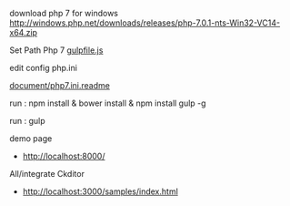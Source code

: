 download php 7 for windows
http://windows.php.net/downloads/releases/php-7.0.1-nts-Win32-VC14-x64.zip


Set Path Php 7 
[gulpfile.js](gulpfile.js)


edit config  php.ini
	
[document/php7.ini.readme](document/php7.ini.readme)


run : npm install & bower install & npm install gulp -g 


run : gulp


demo page
* <a href="http://localhost:8000">http://localhost:8000/</a> 

All/integrate Ckditor

* <a href="http://localhost:3000/samples/index.html">http://localhost:3000/samples/index.html</a> 